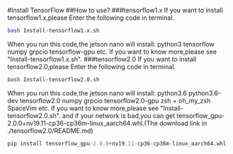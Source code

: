 #Install TensorFlow
##How to use?
###tensorflow1.x
If you want to install tensorflow1.x,please Enter the following code in terminal.
```Bash
bash Install-tensorflow1.x.sh
```
When you run this code,the jetson nano will install:
python3
tensorflow
numpy
grpcio
tensorflow-gpu
etc.
If you want to know more,please see "Install-tensorflow1.x.sh".
###tensorflow2.0
If you want to install tensorflow2.0,please Enter the following code in terminal.
```Bash
bash Install-tensorflow2.0.sh
```
When you run this code,the jetson nano will install:
python3.6
python3.6-dev
tensorflow2.0
numpy
grpcio
tensorflow2.0-gpu
zsh + oh_my_zsh 
SpaceVim
etc.
If you want to know more,please see "Install-tensorflow2.0.sh".
and if your network is bad,you can get tensorflow_gpu-2.0.0+nv19.11-cp36-cp36m-linux_aarch64.whl.(The download link in ./tensorflow2.0/README.md)
```python
pip install tensorflow_gpu-2.0.0+nv19.11-cp36-cp36m-linux_aarch64.whl
```
